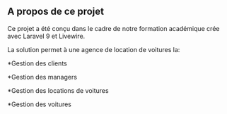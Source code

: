 ## A propos de ce projet

Ce projet a été conçu dans le cadre de notre formation académique crée avec Laravel 9 et Livewire.

La solution permet à une agence de location de voitures la:

*Gestion des clients

*Gestion des managers

*Gestion des locations de voitures

*Gestion des voitures
